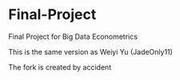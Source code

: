 # Final-Project
Final Project for Big Data Econometrics

This is the same version as Weiyi Yu (JadeOnly11)

The fork is created by accident
